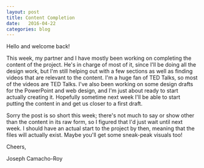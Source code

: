 ```yaml
---
layout: post
title: Content Completion
date:   2016-04-22
categories: blog
---
```

Hello and welcome back!

This week, my partner and I have mostly been working on completing the content of the project. He's in charge of most of it, since I'll be doing all the design work, but I'm still helping out with a few sections as well as finding videos that are relevant to the content. I'm a huge fan of TED Talks, so most of the videos are TED Talks. I've also been working on some design drafts for the PowerPoint and web design, and I'm just about ready to start actually creating it. Hopefully sometime next week I'll be able to start putting the content in and get us closer to a first draft.

Sorry the post is so short this week; there's not much to say or show other than the content in its raw form, so I figured that I'd just wait until next week. I should have an actual start to the project by then, meaning that the files will actually exist. Maybe you'll get some sneak-peak visuals too!

Cheers,

Joseph Camacho-Roy

